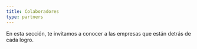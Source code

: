 ```yaml
---
title: Colaboradores
type: partners
---
```

En esta sección, te invitamos a conocer a las empresas que están detrás de cada logro.